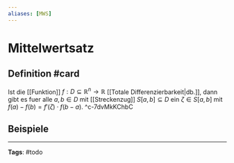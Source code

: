 ```yaml
---
aliases: [MWS]
---
```


# Mittelwertsatz
## Definition #card
Ist die [[Funktion]] $f: D \subseteq \mathbb{R}^n \to \mathbb{R}$ [[Totale Differenzierbarkeit|db.]], dann gibt es fuer alle $a,b \in D$ mit [[Streckenzug]] $S[a,b] \subseteq D$ ein $\zeta \in S[a,b]$ mit $f(a) - f(b) = f'(\zeta) \cdot f(b-a)$.
^c-7dvMkKChbC

## Beispiele



---
**Tags**: #todo 